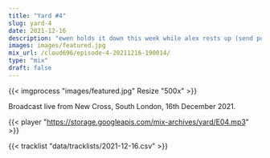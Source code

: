 ```yaml
---
title: "Yard #4"
slug: yard-4
date: 2021-12-16
description: "ewen holds it down this week while alex rests up (send positive vibes)"
images: images/featured.jpg
mix_url: /cloud696/episode-4-20211216-190014/
type: "mix"
draft: false
---
```


{{< imgprocess "images/featured.jpg" Resize "500x" >}}

Broadcast live from New Cross, South London, 16th December 2021.

{{< player "https://storage.googleapis.com/mix-archives/yard/E04.mp3" >}}

{{< tracklist "data/tracklists/2021-12-16.csv" >}}
